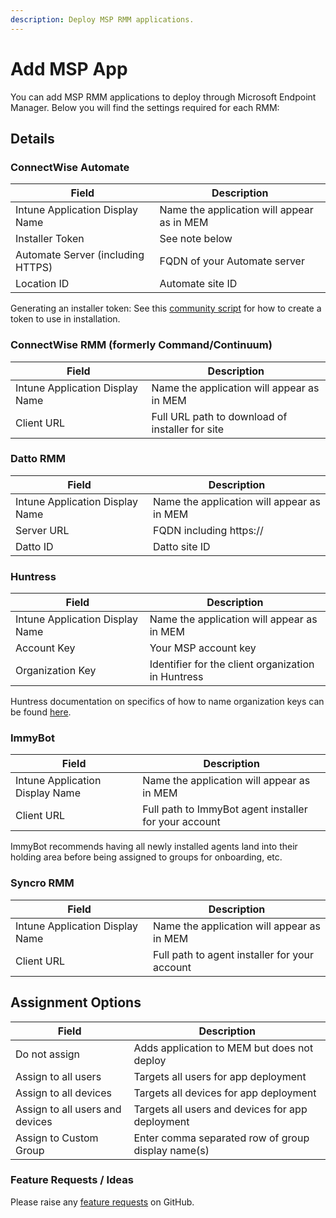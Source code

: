 ```yaml
---
description: Deploy MSP RMM applications.
---
```


# Add MSP App

You can add MSP RMM applications to deploy through Microsoft Endpoint Manager. Below you will find the settings required for each RMM:

## Details

### ConnectWise Automate
  
| Field                             | Description                                              |
| --------------------------------- | -------------------------------------------------------- |
| Intune Application Display Name   | Name the application will appear as in MEM               |
| Installer Token                   | See note below                                           |
| Automate Server (including HTTPS) | FQDN of your Automate server                             |
| Location ID                       | Automate site ID                                         |

Generating an installer token: See this [community script](https://forums.mspgeek.org/files/file/50-generate-agent-installertoken/) for how to create a token to use in installation.

### ConnectWise RMM (formerly Command/Continuum)
  
| Field                             | Description                                              |
| --------------------------------- | -------------------------------------------------------- |
| Intune Application Display Name   | Name the application will appear as in MEM               |
| Client URL                        | Full URL path to download of installer for site          |

### Datto RMM
  
| Field                             | Description                                              |
| --------------------------------- | -------------------------------------------------------- |
| Intune Application Display Name   | Name the application will appear as in MEM               |
| Server URL                        | FQDN including https://                                  |
| Datto ID                          | Datto site ID                                            | 

### Huntress
  
| Field                             | Description                                              |
| --------------------------------- | -------------------------------------------------------- |
| Intune Application Display Name   | Name the application will appear as in MEM               |
| Account Key                       | Your MSP account key                                     |
| Organization Key                  | Identifier for the client organization in Huntress       |

Huntress documentation on specifics of how to name organization keys can be found [here](https://support.huntress.io/hc/en-us/articles/4404012734227-Using-Account-Keys-Organization-Keys-and-Agent-Tags).

### ImmyBot
  
| Field                             | Description                                              |
| --------------------------------- | -------------------------------------------------------- |
| Intune Application Display Name   | Name the application will appear as in MEM               |
| Client URL                        | Full path to ImmyBot agent installer for your account    |

ImmyBot recommends having all newly installed agents land into their holding area before being assigned to groups for onboarding, etc.

### Syncro RMM
  
| Field                             | Description                                              |
| --------------------------------- | -------------------------------------------------------- |
| Intune Application Display Name   | Name the application will appear as in MEM               |
| Client URL                        | Full path to agent installer for your account            |

## Assignment Options
| Field                             | Description                                              |
| --------------------------------- | -------------------------------------------------------- |
| Do not assign                     | Adds application to MEM but does not deploy              |
| Assign to all users               | Targets all users for app deployment                     |
| Assign to all devices             | Targets all devices for app deployment                   |
| Assign to all users and devices   | Targets all users and devices for app deployment         |
| Assign to Custom Group            | Enter comma separated row of group display name(s)       |

### Feature Requests / Ideas

Please raise any [feature requests](https://github.com/KelvinTegelaar/CIPP/issues/new?assignees=\&labels=enhancement%2Cno-priority\&projects=\&template=feature.yml\&title=%5BFeature+Request%5D%3A+) on GitHub.
